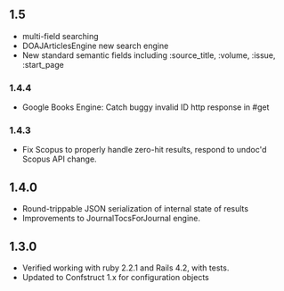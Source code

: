 ## 1.5

* multi-field searching
* DOAJArticlesEngine new search engine
* New standard semantic fields including :source_title, :volume, :issue, :start_page

### 1.4.4

* Google Books Engine: Catch buggy invalid ID http response in #get

### 1.4.3

* Fix Scopus to properly handle zero-hit results, respond to undoc'd Scopus API change. 

## 1.4.0

* Round-trippable JSON serialization of internal state of results
* Improvements to JournalTocsForJournal engine. 

## 1.3.0

* Verified working with ruby 2.2.1 and Rails 4.2, with tests. 
* Updated to Confstruct 1.x for configuration objects